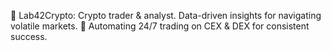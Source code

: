 🚀 Lab42Crypto: Crypto trader & analyst. Data-driven insights for navigating volatile markets. 💸 Automating 24/7 trading on CEX & DEX for consistent success.

<!---
lab42crypto/lab42crypto is a ✨ special ✨ repository because its `README.md` (this file) appears on your GitHub profile.
You can click the Preview link to take a look at your changes.
--->
